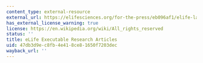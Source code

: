 ```yaml
---
content_type: external-resource
external_url: https://elifesciences.org/for-the-press/eb096af1/elife-launches-executable-research-articles-for-publishing-computationally-reproducible-results
has_external_license_warning: true
license: https://en.wikipedia.org/wiki/All_rights_reserved
status: ''
title: eLife Executable Research Articles
uid: 47db3d9e-c8fb-4e41-8ce8-1650f7203dec
wayback_url: ''
---
```

